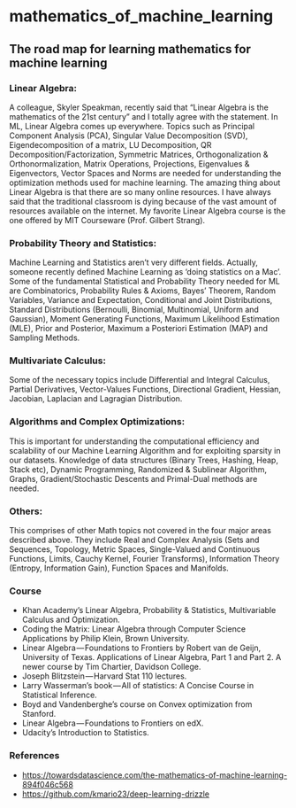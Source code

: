 # mathematics_of_machine_learning
## The road map for learning mathematics for machine learning

### Linear Algebra: 
A colleague, Skyler Speakman, recently said that “Linear Algebra is the mathematics of the 21st century” and I totally agree with the statement. In ML, Linear Algebra comes up everywhere. Topics such as Principal Component Analysis (PCA), Singular Value Decomposition (SVD), Eigendecomposition of a matrix, LU Decomposition, QR Decomposition/Factorization, Symmetric Matrices, Orthogonalization & Orthonormalization, Matrix Operations, Projections, Eigenvalues & Eigenvectors, Vector Spaces and Norms are needed for understanding the optimization methods used for machine learning. The amazing thing about Linear Algebra is that there are so many online resources. I have always said that the traditional classroom is dying because of the vast amount of resources available on the internet. My favorite Linear Algebra course is the one offered by MIT Courseware (Prof. Gilbert Strang).

### Probability Theory and Statistics: 
Machine Learning and Statistics aren’t very different fields. Actually, someone recently defined Machine Learning as ‘doing statistics on a Mac’. Some of the fundamental Statistical and Probability Theory needed for ML are Combinatorics, Probability Rules & Axioms, Bayes’ Theorem, Random Variables, Variance and Expectation, Conditional and Joint Distributions, Standard Distributions (Bernoulli, Binomial, Multinomial, Uniform and Gaussian), Moment Generating Functions, Maximum Likelihood Estimation (MLE), Prior and Posterior, Maximum a Posteriori Estimation (MAP) and Sampling Methods.

### Multivariate Calculus: 
Some of the necessary topics include Differential and Integral Calculus, Partial Derivatives, Vector-Values Functions, Directional Gradient, Hessian, Jacobian, Laplacian and Lagragian Distribution.

### Algorithms and Complex Optimizations: 
This is important for understanding the computational efficiency and scalability of our Machine Learning Algorithm and for exploiting sparsity in our datasets. Knowledge of data structures (Binary Trees, Hashing, Heap, Stack etc), Dynamic Programming, Randomized & Sublinear Algorithm, Graphs, Gradient/Stochastic Descents and Primal-Dual methods are needed.

### Others: 
This comprises of other Math topics not covered in the four major areas described above. They include Real and Complex Analysis (Sets and Sequences, Topology, Metric Spaces, Single-Valued and Continuous Functions, Limits, Cauchy Kernel, Fourier Transforms), Information Theory (Entropy, Information Gain), Function Spaces and Manifolds.


### Course 
* Khan Academy’s Linear Algebra, Probability & Statistics, Multivariable Calculus and Optimization.
* Coding the Matrix: Linear Algebra through Computer Science Applications by Philip Klein, Brown University.
* Linear Algebra — Foundations to Frontiers by Robert van de Geijn, University of Texas.
Applications of Linear Algebra, Part 1 and Part 2. A newer course by Tim Chartier, Davidson College.
* Joseph Blitzstein — Harvard Stat 110 lectures.
* Larry Wasserman’s book — All of statistics: A Concise Course in Statistical Inference.
* Boyd and Vandenberghe’s course on Convex optimization from Stanford.
* Linear Algebra — Foundations to Frontiers on edX.
* Udacity’s Introduction to Statistics.


### References
* https://towardsdatascience.com/the-mathematics-of-machine-learning-894f046c568
* https://github.com/kmario23/deep-learning-drizzle